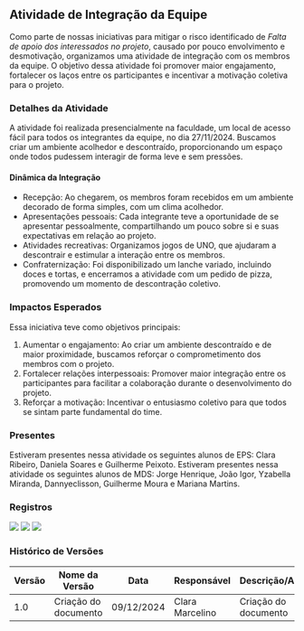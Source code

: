 ## Atividade de Integração da Equipe

Como parte de nossas iniciativas para mitigar o risco identificado de _Falta de apoio dos interessados no projeto_, causado por pouco envolvimento e desmotivação, organizamos uma atividade de integração com os membros da equipe. O objetivo dessa atividade foi promover maior engajamento, fortalecer os laços entre os participantes e incentivar a motivação coletiva para o projeto.

### Detalhes da Atividade

A atividade foi realizada presencialmente na faculdade, um local de acesso fácil para todos os integrantes da equipe, no dia 27/11/2024. Buscamos criar um ambiente acolhedor e descontraído, proporcionando um espaço onde todos pudessem interagir de forma leve e sem pressões.

#### Dinâmica da Integração

- Recepção: Ao chegarem, os membros foram recebidos em um ambiente decorado de forma simples, com um clima acolhedor.
- Apresentações pessoais: Cada integrante teve a oportunidade de se apresentar pessoalmente, compartilhando um pouco sobre si e suas expectativas em relação ao projeto.
- Atividades recreativas: Organizamos jogos de UNO, que ajudaram a descontrair e estimular a interação entre os membros.
- Confraternização: Foi disponibilizado um lanche variado, incluindo doces e tortas, e encerramos a atividade com um pedido de pizza, promovendo um momento de descontração coletivo.

### Impactos Esperados

Essa iniciativa teve como objetivos principais:

1. Aumentar o engajamento: Ao criar um ambiente descontraído e de maior proximidade, buscamos reforçar o comprometimento dos membros com o projeto.
2. Fortalecer relações interpessoais: Promover maior integração entre os participantes para facilitar a colaboração durante o desenvolvimento do projeto.
3. Reforçar a motivação: Incentivar o entusiasmo coletivo para que todos se sintam parte fundamental do time.

### Presentes

Estiveram presentes nessa atividade os seguintes alunos de EPS: Clara Ribeiro, Daniela Soares e Guilherme Peixoto.
Estiveram presentes nessa atividade os seguintes alunos de MDS: Jorge Henrique, João Igor, Yzabella Miranda, Dannyeclisson, Guilherme Moura e Mariana Martins.

### Registros

<img src="https://raw.githubusercontent.com/fga-eps-mds/2024.2-SENTINELA-DOC/main/docs/assets/integracao-1.png">

<img src="https://raw.githubusercontent.com/fga-eps-mds/2024.2-SENTINELA-DOC/main/docs/assets/integracao-2.png">

<img src="https://raw.githubusercontent.com/fga-eps-mds/2024.2-SENTINELA-DOC/main/docs/assets/integracao-3.png">

### Histórico de Versões

| Versão | Nome da Versão      | Data      | Responsável         | Descrição/Alterações                                 |
|------------|-------------------------|---------------|-------------------------|----------------------------------------------------------|
|   1.0      | Criação do documento    | 09/12/2024    | Clara Marcelino         | Criação do documento 